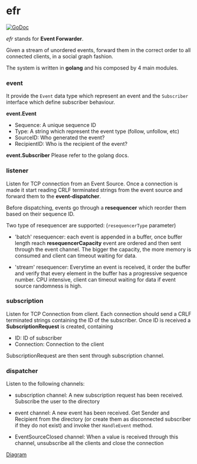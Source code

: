 efr
===

[![GoDoc](https://godoc.org/github.com/andreadipersio/efr?status.png)](https://godoc.org/github.com/andreadipersio/efr)

*efr* stands for **Event Forwarder**.

Given a stream of unordered events, forward them
in the correct order to all connected clients, in a social graph fashion.

The system is written in **golang** and his composed by 4 main modules.

### event
It provide the `Event` data type which represent an event and
the `Subscriber` interface which define subscriber behaviour.

**event.Event**
- Sequence: A unique sequence ID
- Type: A string which represent the event type (follow, unfollow, etc)
- SourceID: Who generated the event?
- RecipientID: Who is the recipient of the event?

**event.Subscriber**
Please refer to the golang docs.

### listener
Listen for TCP connection from an Event Source.
Once a connection is made it start reading CRLF terminated strings from
the event source and forward them to the **event-dispatcher**.

Before dispatching, events go through a **resequencer** which reorder them
based on their sequence ID.

Two type of resequencer are supported:
(`resequencerType` parameter)

- 'batch' resequencer: each event is appended in a buffer, once buffer length reach **resequencerCapacity**
event are ordered and then sent through the event channel.
The bigger the capacity, the more memory is consumed and client can timeout waiting
for data.

- 'stream' resequencer: Everytime an event is received, it order the buffer and verify that every
element in the buffer has a progressive sequence number.
CPU intensive, client can timeout waiting for data if event source randomness is high.

### subscription
Listen for TCP Connection from client.
Each connection should send a CRLF terminated strings containing
the ID of the subscriber.
Once ID is received a **SubscriptionRequest** is created, containing

- ID: ID of subscriber
- Connection: Connection to the client

SubscriptionRequest are then sent through subscription channel.

### dispatcher
Listen to the following channels:

- subscription channel: A new subscription request has been received. Subscribe the user
to the directory 

- event channel: A new event has been received. Get Sender and Recipient from the directory (or create
them as disconnected subscriber if they do not exist) and invoke ther `HandleEvent` method.

- EventSourceClosed channel: When a value is received through this channel, unsubscribe all the clients
and close the connection

[Diagram](https://www.dropbox.com/s/qe08veyzsurn0m1/eft-diagram.png)

